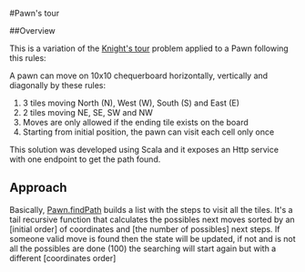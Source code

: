 #Pawn's tour

##Overview

This is a variation of the  [Knight's tour](https://en.wikipedia.org/wiki/Knight%27s_tour) problem applied to a Pawn following this rules:

A pawn can move on 10x10 chequerboard horizontally, vertically and diagonally by these rules:

 1) 3 tiles moving North (N), West (W), South (S) and East (E)
 2) 2 tiles moving NE, SE, SW and NW
 3) Moves are only allowed if the ending tile exists on the board
 4) Starting from initial position, the pawn can visit each cell only once

This solution was developed using Scala and it exposes an Http service with one endpoint to get the path found.


## Approach 

Basically, [Pawn.findPath](https://github.com/simonmontanez/pawn-tour/blob/develop/src/main/scala/pawntour/domain/Pawn.scala#L18) 
builds a list with the steps to visit all the tiles. It's a tail recursive function that calculates the possibles next moves 
sorted by an [initial order] of coordinates and [the number of possibles] next steps. If someone valid move is found then the state will be updated, 
if not and is not all the possibles are done (100) the searching will start again but with a different [coordinates order] 



